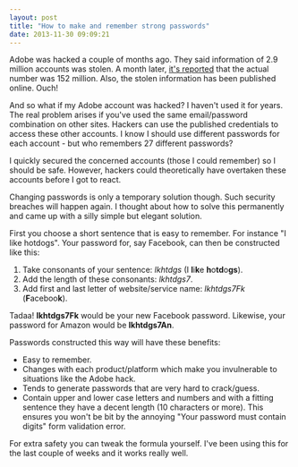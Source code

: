 ```yaml
---
layout: post
title: "How to make and remember strong passwords"
date: 2013-11-30 09:09:21
---
```

Adobe was hacked a couple of months ago. They said information of 2.9 million accounts was stolen. A month later, [it's reported](http://www.reuters.com/article/2013/11/07/us-adobe-cyberattack-idUSBRE9A61D220131107) that the actual number was 152 million. Also, the stolen information has been published online. Ouch!

And so what if my Adobe account was hacked? I haven't used it for years. The real problem arises if you've used the same email/password combination on other sites. Hackers can use the published credentials to access these other accounts. I know I should use different passwords for each account - but who remembers 27 different passwords?

I quickly secured the concerned accounts (those I could remember) so I should be safe. However, hackers could theoretically have overtaken these accounts before I got to react.

Changing passwords is only a temporary solution though. Such security breaches will happen again. I thought about how to solve this permanently and came up with a silly simple but elegant solution.

First you choose a short sentence that is easy to remember. For instance "I like hotdogs". Your password for, say Facebook, can then be constructed like this:

1. Take consonants of your sentence: *lkhtdgs* (I **l**i**k**e **h**o**td**o**gs**).
2. Add the length of these consonants: *lkhtdgs7*.
3. Add first and last letter of website/service name: *lkhtdgs7Fk* (**F**aceboo**k**).

Tadaa! **lkhtdgs7Fk** would be your new Facebook password. Likewise, your password for Amazon would be **lkhtdgs7An**.

Passwords constructed this way will have these benefits:

* Easy to remember.
* Changes with each product/platform which make you invulnerable to situations like the Adobe hack.
* Tends to generate passwords that are very hard to crack/guess.
* Contain upper and lower case letters and numbers and with a fitting sentence they have a decent length  (10 characters or more). This ensures you won't be bit by the annoying "Your password must contain digits" form validation error.

For extra safety you can tweak the formula yourself. I've been using this for the last couple of weeks and it works really well.
